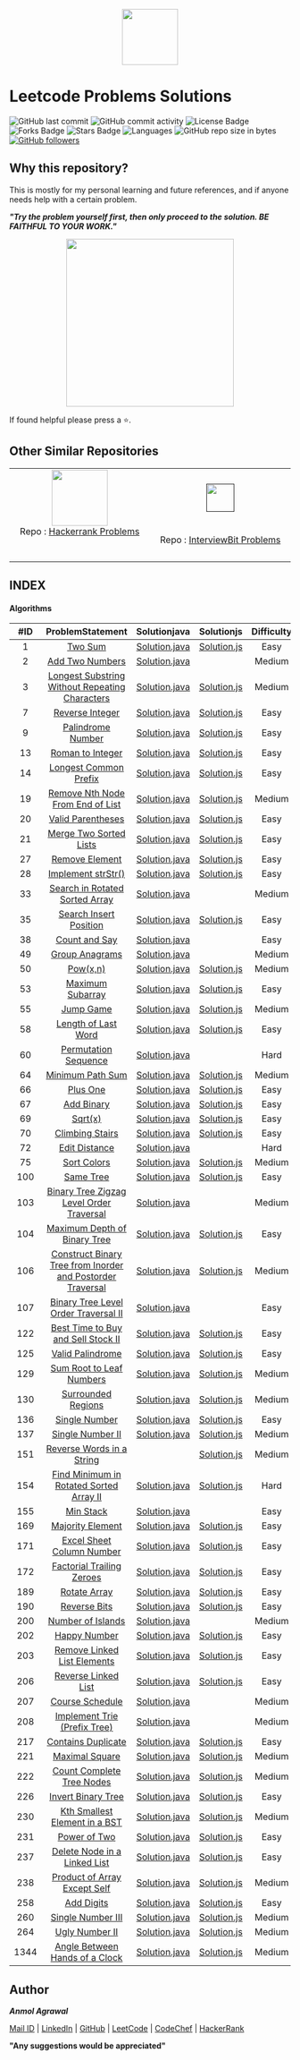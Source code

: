 <p align="center"><a href="https://leetcode.com/anmol_53/"><img src="https://upload.wikimedia.org/wikipedia/commons/thumb/0/0a/LeetCode_Logo_black_with_text.svg/1280px-LeetCode_Logo_black_with_text.svg.png" height="100px"></a></p>

# Leetcode Problems Solutions

![GitHub last commit](https://img.shields.io/github/last-commit/Anmol53/Leetcode-Problems) 
![GitHub commit activity](https://img.shields.io/github/commit-activity/y/Anmol53/Leetcode-Problems?color=ff9900)
![License Badge](https://img.shields.io/github/license/Anmol53/Leetcode-Problems)
![Forks Badge](https://img.shields.io/github/forks/Anmol53/Leetcode-Problems)
![Stars Badge](https://img.shields.io/github/stars/Anmol53/Leetcode-Problems)
![Languages](https://img.shields.io/badge/languages-java%2Cjavascript-yellow.svg)
![GitHub repo size in bytes](https://img.shields.io/github/repo-size/Anmol53/Leetcode-Problems)
[![GitHub followers](https://img.shields.io/github/followers/Anmol53?label=Follow&style=social)](https://github.com/Anmol53?tab=followers)

## Why this repository?

This is mostly for my personal learning and future references, and if anyone needs help with a certain problem.

***"Try the problem yourself first, then only proceed to the solution. BE FAITHFUL TO YOUR WORK."***

<p align="center">
  <img src="https://github.com/Anmol53/portfolio/blob/master/images/EvilNextDevilfish-small.gif" height="300px">
</p>


If found helpful please press a ⭐.

## Other Similar Repositories

<table>
  <tr align="center">
    <td>
      <a href="https://www.hackerrank.com/anmol_53"><img src="https://hrcdn.net/hackerrank/assets/styleguide/logo_wordmark-13074b67abceb42ce8fd38bdeaac6926.svg" height="100"></a>
      <br>
      Repo : 
      <a href="https://github.com/Anmol53/Hackerrank-Problem-Solving">Hackerrank Problems</a>
      <br>
      <span>&nbsp;&nbsp;&nbsp;&nbsp;&nbsp;&nbsp;&nbsp;&nbsp;&nbsp;&nbsp;&nbsp;&nbsp;&nbsp;&nbsp;&nbsp;&nbsp;&nbsp;&nbsp;&nbsp;&nbsp;&nbsp;&nbsp;&nbsp;&nbsp;&nbsp;&nbsp;</span>
      <span>&nbsp;&nbsp;&nbsp;&nbsp;&nbsp;&nbsp;&nbsp;&nbsp;&nbsp;&nbsp;&nbsp;&nbsp;&nbsp;&nbsp;&nbsp;&nbsp;&nbsp;&nbsp;&nbsp;&nbsp;&nbsp;&nbsp;&nbsp;&nbsp;&nbsp;&nbsp;</span>
      <span>&nbsp;&nbsp;&nbsp;&nbsp;&nbsp;&nbsp;&nbsp;&nbsp;&nbsp;&nbsp;&nbsp;&nbsp;&nbsp;&nbsp;&nbsp;&nbsp;&nbsp;&nbsp;&nbsp;&nbsp;&nbsp;&nbsp;&nbsp;&nbsp;&nbsp;&nbsp;</span>
      <span>&nbsp;&nbsp;&nbsp;&nbsp;&nbsp;&nbsp;&nbsp;&nbsp;&nbsp;&nbsp;&nbsp;&nbsp;&nbsp;&nbsp;&nbsp;&nbsp;&nbsp;&nbsp;&nbsp;&nbsp;&nbsp;</span><br>
    </td>
    <td>
      <br>
      <a href=""><img src="https://assets.interviewbit.com/assets/ib_logo_svg-c7ed205b9475b598a9f652d7045054fa26b491fa95cf098569fa41ee0ac34259.svg.gz" height="50px"></a>
      <br>
      <span>&nbsp;&nbsp;&nbsp;&nbsp;&nbsp;&nbsp;&nbsp;&nbsp;&nbsp;&nbsp;&nbsp;&nbsp;&nbsp;&nbsp;&nbsp;&nbsp;&nbsp;&nbsp;&nbsp;&nbsp;&nbsp;&nbsp;&nbsp;&nbsp;&nbsp;&nbsp;</span>
      <span>&nbsp;&nbsp;&nbsp;&nbsp;&nbsp;&nbsp;&nbsp;&nbsp;&nbsp;&nbsp;&nbsp;&nbsp;&nbsp;&nbsp;&nbsp;&nbsp;&nbsp;&nbsp;&nbsp;&nbsp;&nbsp;&nbsp;&nbsp;&nbsp;&nbsp;&nbsp;</span>
      <span>&nbsp;&nbsp;&nbsp;&nbsp;&nbsp;&nbsp;&nbsp;&nbsp;&nbsp;&nbsp;&nbsp;&nbsp;&nbsp;&nbsp;&nbsp;&nbsp;&nbsp;&nbsp;&nbsp;&nbsp;&nbsp;&nbsp;&nbsp;&nbsp;&nbsp;&nbsp;</span>
      <span>&nbsp;&nbsp;&nbsp;&nbsp;&nbsp;&nbsp;&nbsp;&nbsp;&nbsp;&nbsp;&nbsp;&nbsp;&nbsp;&nbsp;&nbsp;&nbsp;&nbsp;&nbsp;&nbsp;&nbsp;&nbsp;</span><br>
      Repo : 
      <a href="https://github.com/Anmol53/Interviewbit-Practice">InterviewBit Problems</a>
      <br>
      <br>
    </td>
  </tr>
</table>

## INDEX
#### Algorithms
|#ID|ProblemStatement|Solutionjava|Solutionjs|Difficulty|
|:---:|:---------------:|:-----------:|:---------:|:--------:|
|1|[Two Sum](https://leetcode.com/problems/two-sum)|[Solution.java](https://github.com/Anmol53/Leetcode-Problems/blob/master/Solutions%20in%20Java/TwoSum.java)|[Solution.js](https://github.com/Anmol53/Leetcode-Problems/blob/master/Solutions%20in%20Javascript/TwoSum.js)|Easy|
|2|[Add Two Numbers](https://leetcode.com/problems/add-two-numbers)|[Solution.java](https://github.com/Anmol53/Leetcode-Problems/blob/master/Solutions%20in%20Java/AddTwoNumbers.java)|[]()|Medium|
|3|[Longest Substring Without Repeating Characters](https://leetcode.com/problems/longest-substring-without-repeating-characters)|[Solution.java](https://github.com/Anmol53/Leetcode-Problems/blob/master/Solutions%20in%20Java/LongestSubstringWithoutRepeatingCharacters.java)|[Solution.js](https://github.com/Anmol53/Leetcode-Problems/blob/master/Solutions%20in%20Javascript/LongestSubstringWithoutRepeatingCharacters.js)|Medium|
|7|[Reverse Integer](https://leetcode.com/problems/reverse-integer)|[Solution.java](https://github.com/Anmol53/Leetcode-Problems/blob/master/Solutions%20in%20Java/ReverseInteger.java)|[Solution.js](https://github.com/Anmol53/Leetcode-Problems/blob/master/Solutions%20in%20Javascript/ReverseInteger.js)|Easy|
|9|[Palindrome Number](https://leetcode.com/problems/palindrome-number)|[Solution.java](https://github.com/Anmol53/Leetcode-Problems/blob/master/Solutions%20in%20Java/PalindromeNumber.java)|[Solution.js](https://github.com/Anmol53/Leetcode-Problems/blob/master/Solutions%20in%20Javascript/PalindromeNumber.js)|Easy|
|13|[Roman to Integer](https://leetcode.com/problems/roman-to-integer)|[Solution.java](https://github.com/Anmol53/Leetcode-Problems/blob/master/Solutions%20in%20Java/RomanToInteger.java)|[Solution.js](https://github.com/Anmol53/Leetcode-Problems/blob/master/Solutions%20in%20Javascript/RomanToInteger.js)|Easy|
|14|[Longest Common Prefix](https://leetcode.com/problems/longest-common-prefix)|[Solution.java](https://github.com/Anmol53/Leetcode-Problems/blob/master/Solutions%20in%20Java/LongestCommonPrefix.java)|[Solution.js](https://github.com/Anmol53/Leetcode-Problems/blob/master/Solutions%20in%20Javascript/LongestCommonPrefix.js)|Easy|
|19|[Remove Nth Node From End of List](https://leetcode.com/problems/remove-nth-node-from-end-of-list)|[Solution.java](https://github.com/Anmol53/Leetcode-Problems/blob/master/Solutions%20in%20Java/RemoveNthNodeFromEndOfList.java)|[Solution.js](https://github.com/Anmol53/Leetcode-Problems/blob/master/Solutions%20in%20Javascript/RemoveNthNodeFromEndOfList.js)|Medium|
|20|[Valid Parentheses](https://leetcode.com/problems/valid-parentheses)|[Solution.java](https://github.com/Anmol53/Leetcode-Problems/blob/master/Solutions%20in%20Java/ValidParentheses.java)|[Solution.js](https://github.com/Anmol53/Leetcode-Problems/blob/master/Solutions%20in%20Javascript/ValidParentheses.js)|Easy|
|21|[Merge Two Sorted Lists](https://leetcode.com/problems/merge-two-sorted-lists)|[Solution.java](https://github.com/Anmol53/Leetcode-Problems/blob/master/Solutions%20in%20Java/MergeTwoSortedLists.java)|[Solution.js](https://github.com/Anmol53/Leetcode-Problems/blob/master/Solutions%20in%20Javascript/MergeTwoSortedLists.js)|Easy|
|27|[Remove Element](https://leetcode.com/problems/remove-element)|[Solution.java](https://github.com/Anmol53/Leetcode-Problems/blob/master/Solutions%20in%20Java/RemoveElement.java)|[Solution.js](https://github.com/Anmol53/Leetcode-Problems/blob/master/Solutions%20in%20Javascript/RemoveElement.js)|Easy|
|28|[Implement strStr()](https://leetcode.com/problems/implement-strstr)|[Solution.java](https://github.com/Anmol53/Leetcode-Problems/blob/master/Solutions%20in%20Java/Implement_strStr().java)|[Solution.js](https://github.com/Anmol53/Leetcode-Problems/blob/master/Solutions%20in%20Javascript/Implement_strStr().js)|Easy|
|33|[Search in Rotated Sorted Array](https://leetcode.com/problems/search-in-rotated-sorted-array)|[Solution.java](https://github.com/Anmol53/Leetcode-Problems/blob/master/Solutions%20in%20Java/SearchInRotatedSortedArray.java)|[]()|Medium|
|35|[Search Insert Position](https://leetcode.com/problems/search-insert-position)|[Solution.java](https://github.com/Anmol53/Leetcode-Problems/blob/master/Solutions%20in%20Java/SearchInsertPosition.java)|[Solution.js](https://github.com/Anmol53/Leetcode-Problems/blob/master/Solutions%20in%20Javascript/SearchInsertPosition.js)|Easy|
|38|[Count and Say](https://leetcode.com/problems/count-and-say)|[Solution.java](https://github.com/Anmol53/Leetcode-Problems/blob/master/Solutions%20in%20Java/CountAndSay.java)|[]()|Easy|
|49|[Group Anagrams](https://leetcode.com/problems/group-anagrams)|[Solution.java](https://github.com/Anmol53/Leetcode-Problems/blob/master/Solutions%20in%20Java/GroupAnagrams.java)|[]()|Medium|
|50|[Pow(x,n)](https://leetcode.com/problems/powx-n)|[Solution.java](https://github.com/Anmol53/Leetcode-Problems/blob/master/Solutions%20in%20Java/Pow(x%2C%20n).java)|[Solution.js](https://github.com/Anmol53/Leetcode-Problems/blob/master/Solutions%20in%20Javascript/Pow(x%2C%20n).js)|Medium|
|53|[Maximum Subarray](https://leetcode.com/problems/maximum-subarray)|[Solution.java](https://github.com/Anmol53/Leetcode-Problems/blob/master/Solutions%20in%20Java/MaximumSubarray.java)|[Solution.js](https://github.com/Anmol53/Leetcode-Problems/blob/master/Solutions%20in%20Javascript/MaximumSubarray.js)|Easy|
|55|[Jump Game](https://leetcode.com/problems/jump-game)|[Solution.java](https://github.com/Anmol53/Leetcode-Problems/blob/master/Solutions%20in%20Java/JumpGame.java)|[Solution.js](https://github.com/Anmol53/Leetcode-Problems/blob/master/Solutions%20in%20Javascript/JumpGame.js)|Medium|
|58|[Length of Last Word](https://leetcode.com/problems/length-of-last-word)|[Solution.java](https://github.com/Anmol53/Leetcode-Problems/blob/master/Solutions%20in%20Java/LengthOfLastWord.java)|[Solution.js](https://github.com/Anmol53/Leetcode-Problems/blob/master/Solutions%20in%20Javascript/LengthOfLastWord.js)|Easy|
|60|[Permutation Sequence](https://leetcode.com/problems/permutation-sequence)|[Solution.java](https://github.com/Anmol53/Leetcode-Problems/blob/master/Solutions%20in%20Java/PermutationSequence.java)|[]()|Hard|
|64|[Minimum Path Sum](https://leetcode.com/problems/minimum-path-sum)|[Solution.java](https://github.com/Anmol53/Leetcode-Problems/blob/master/Solutions%20in%20Java/MinimumPathSum.java)|[Solution.js](https://github.com/Anmol53/Leetcode-Problems/blob/master/Solutions%20in%20Javascript/MinimumPathSum.js)|Medium|
|66|[Plus One](https://leetcode.com/problems/plus-one)|[Solution.java](https://github.com/Anmol53/Leetcode-Problems/blob/master/Solutions%20in%20Java/PlusOne.java)|[Solution.js](https://github.com/Anmol53/Leetcode-Problems/blob/master/Solutions%20in%20Javascript/PlusOne.js)|Easy|
|67|[Add Binary](https://leetcode.com/problems/add-binary)|[Solution.java](https://github.com/Anmol53/Leetcode-Problems/blob/master/Solutions%20in%20Java/AddBinary.java)|[Solution.js](https://github.com/Anmol53/Leetcode-Problems/blob/master/Solutions%20in%20Javascript/AddBinary.js)|Easy|
|69|[Sqrt(x)](https://leetcode.com/problems/sqrtx)|[Solution.java](https://github.com/Anmol53/Leetcode-Problems/blob/master/Solutions%20in%20Java/Sqrt(x).java)|[Solution.js](https://github.com/Anmol53/Leetcode-Problems/blob/master/Solutions%20in%20Javascript/Sqrt(x).js)|Easy|
|70|[Climbing Stairs](https://leetcode.com/problems/climbing-stairs)|[Solution.java](https://github.com/Anmol53/Leetcode-Problems/blob/master/Solutions%20in%20Java/ClimbingStairs.java)|[Solution.js](https://github.com/Anmol53/Leetcode-Problems/blob/master/Solutions%20in%20Javascript/ClimbingStairs.js)|Easy|
|72|[Edit Distance](https://leetcode.com/problems/edit-distance)|[Solution.java](https://github.com/Anmol53/Leetcode-Problems/blob/master/Solutions%20in%20Java/EditDistance.java)|[]()|Hard|
|75|[Sort Colors](https://leetcode.com/problems/sort-colors)|[Solution.java](https://github.com/Anmol53/Leetcode-Problems/blob/master/Solutions%20in%20Java/SortColors.java)|[Solution.js](https://github.com/Anmol53/Leetcode-Problems/blob/master/Solutions%20in%20Javascript/SortColors.js)|Medium|
|100|[Same Tree](https://leetcode.com/problems/same-tree)|[Solution.java](https://github.com/Anmol53/Leetcode-Problems/blob/master/Solutions%20in%20Java/SameTree.java)|[Solution.js](https://github.com/Anmol53/Leetcode-Problems/blob/master/Solutions%20in%20Javascript/SameTree.js)|Easy|
|103|[Binary Tree Zigzag Level Order Traversal](https://leetcode.com/problems/binary-tree-zigzag-level-order-traversal)|[Solution.java](https://github.com/Anmol53/Leetcode-Problems/blob/master/Solutions%20in%20Java/BinaryTreeZigzagLevelOrderTraversal.java)|[]()|Medium|
|104|[Maximum Depth of Binary Tree](https://leetcode.com/problems/maximum-depth-of-binary-tree)|[Solution.java](https://github.com/Anmol53/Leetcode-Problems/blob/master/Solutions%20in%20Java/MaximumDepthOfBinaryTree.java)|[Solution.js](https://github.com/Anmol53/Leetcode-Problems/blob/master/Solutions%20in%20Javascript/MaximumDepthOfBinaryTree.js)|Easy|
|106|[Construct Binary Tree from Inorder and Postorder Traversal](https://leetcode.com/problems/construct-binary-tree-from-inorder-and-postorder-traversal)|[Solution.java](https://github.com/Anmol53/Leetcode-Problems/blob/master/Solutions%20in%20Java/ConstructBinaryTreeFromInorderAndPostorderTraversal.java)|[Solution.js](https://github.com/Anmol53/Leetcode-Problems/blob/master/Solutions%20in%20Javascript/ConstructBinaryTreeFromInorderAndPostorderTraversal.js)|Medium|
|107|[Binary Tree Level Order Traversal II](https://leetcode.com/problems/binary-tree-level-order-traversal-ii)|[Solution.java](https://github.com/Anmol53/Leetcode-Problems/blob/master/Solutions%20in%20Java/BinaryTreeLevelOrderTraversal-II.java)|[]()|Easy|
|122|[Best Time to Buy and Sell Stock II](https://leetcode.com/problems/best-time-to-buy-and-sell-stock-ii)|[Solution.java](https://github.com/Anmol53/Leetcode-Problems/blob/master/Solutions%20in%20Java/BestTimeToBuyAndSellStock-II.java)|[Solution.js](https://github.com/Anmol53/Leetcode-Problems/blob/master/Solutions%20in%20Javascript/BestTimeToBuyAndSellStock-II.js)|Easy|
|125|[Valid Palindrome](https://leetcode.com/problems/valid-palindrome)|[Solution.java](https://github.com/Anmol53/Leetcode-Problems/blob/master/Solutions%20in%20Java/ValidPalindrome.java)|[Solution.js](https://github.com/Anmol53/Leetcode-Problems/blob/master/Solutions%20in%20Javascript/ValidPalindrome.js)|Easy|
|129|[Sum Root to Leaf Numbers](https://leetcode.com/problems/sum-root-to-leaf-numbers)|[Solution.java](https://github.com/Anmol53/Leetcode-Problems/blob/master/Solutions%20in%20Java/SumRootToLeafNumbers.java)|[Solution.js](https://github.com/Anmol53/Leetcode-Problems/blob/master/Solutions%20in%20Javascript/SumRootToLeafNumbers.js)|Medium|
|130|[Surrounded Regions](https://leetcode.com/problems/surrounded-regions)|[Solution.java](https://github.com/Anmol53/Leetcode-Problems/blob/master/Solutions%20in%20Java/SurroundedRegions.java)|[Solution.js](https://github.com/Anmol53/Leetcode-Problems/blob/master/Solutions%20in%20Javascript/SurroundedRegions.js)|Medium|
|136|[Single Number](https://leetcode.com/problems/single-number)|[Solution.java](https://github.com/Anmol53/Leetcode-Problems/blob/master/Solutions%20in%20Java/SingleNumber.java)|[Solution.js](https://github.com/Anmol53/Leetcode-Problems/blob/master/Solutions%20in%20Javascript/SingleNumber.js)|Easy|
|137|[Single Number II](https://leetcode.com/problems/single-number-ii)|[Solution.java](https://github.com/Anmol53/Leetcode-Problems/blob/master/Solutions%20in%20Java/SingleNumber-II.java)|[Solution.js](https://github.com/Anmol53/Leetcode-Problems/blob/master/Solutions%20in%20Javascript/SingleNumber-II.js)|Medium|
|151|[Reverse Words in a String](https://leetcode.com/problems/reverse-words-in-a-string)|[]()|[Solution.js](https://github.com/Anmol53/Leetcode-Problems/blob/master/Solutions%20in%20Javascript/ReverseWordsInAString.js)|Medium|
|154|[Find Minimum in Rotated Sorted Array II](https://leetcode.com/problems/find-minimum-in-rotated-sorted-array-ii)|[Solution.java](https://github.com/Anmol53/Leetcode-Problems/blob/master/Solutions%20in%20Java/FindMinimumInRotatedSortedArray-II.java)|[Solution.js](https://github.com/Anmol53/Leetcode-Problems/blob/master/Solutions%20in%20Javascript/FindMinimumInRotatedSortedArray-II.js)|Hard|
|155|[Min Stack](https://leetcode.com/problems/min-stack)|[Solution.java](https://github.com/Anmol53/Leetcode-Problems/blob/master/Solutions%20in%20Java/MinStack.java)|[]()|Easy|
|169|[Majority Element](https://leetcode.com/problems/majority-element)|[Solution.java](https://github.com/Anmol53/Leetcode-Problems/blob/master/Solutions%20in%20Java/MajorityElement.java)|[Solution.js](https://github.com/Anmol53/Leetcode-Problems/blob/master/Solutions%20in%20Javascript/MajorityElement.js)|Easy|
|171|[Excel Sheet Column Number](https://leetcode.com/problems/excel-sheet-column-number)|[Solution.java](https://github.com/Anmol53/Leetcode-Problems/blob/master/Solutions%20in%20Java/ExcelSheetColumnNumber.java)|[Solution.js](https://github.com/Anmol53/Leetcode-Problems/blob/master/Solutions%20in%20Javascript/ExcelSheetColumnNumber.js)|Easy|
|172|[Factorial Trailing Zeroes](https://leetcode.com/problems/factorial-trailing-zeroes)|[Solution.java](https://github.com/Anmol53/Leetcode-Problems/blob/master/Solutions%20in%20Java/FactorialTrailingZeroes.java)|[Solution.js](https://github.com/Anmol53/Leetcode-Problems/blob/master/Solutions%20in%20Javascript/FactorialTrailingZeroes.js)|Easy|
|189|[Rotate Array](https://leetcode.com/problems/rotate-array)|[Solution.java](https://github.com/Anmol53/Leetcode-Problems/blob/master/Solutions%20in%20Java/RotateArray.java)|[Solution.js](https://github.com/Anmol53/Leetcode-Problems/blob/master/Solutions%20in%20Javascript/RotateArray.js)|Easy|
|190|[Reverse Bits](https://leetcode.com/problems/reverse-bits)|[Solution.java](https://github.com/Anmol53/Leetcode-Problems/blob/master/Solutions%20in%20Java/ReverseBits.java)|[Solution.js](https://github.com/Anmol53/Leetcode-Problems/blob/master/Solutions%20in%20Javascript/ReverseBits.js)|Easy|
|200|[Number of Islands](https://leetcode.com/problems/number-of-islands)|[Solution.java](https://github.com/Anmol53/Leetcode-Problems/blob/master/Solutions%20in%20Java/NumberOfIslands.java)|[]()|Medium|
|202|[Happy Number](https://leetcode.com/problems/happy-number)|[Solution.java](https://github.com/Anmol53/Leetcode-Problems/blob/master/Solutions%20in%20Java/HappyNumber.java)|[Solution.js](https://github.com/Anmol53/Leetcode-Problems/blob/master/Solutions%20in%20Javascript/HappyNumber.js)|Easy|
|203|[Remove Linked List Elements](https://leetcode.com/problems/remove-linked-list-elements)|[Solution.java](https://github.com/Anmol53/Leetcode-Problems/blob/master/Solutions%20in%20Java/RemoveLinkedListElements.java)|[Solution.js](https://github.com/Anmol53/Leetcode-Problems/blob/master/Solutions%20in%20Javascript/RemoveLinkedListElements.js)|Easy|
|206|[Reverse Linked List](https://leetcode.com/problems/reverse-linked-list)|[Solution.java](https://github.com/Anmol53/Leetcode-Problems/blob/master/Solutions%20in%20Java/ReverseLinkedList.java)|[Solution.js](https://github.com/Anmol53/Leetcode-Problems/blob/master/Solutions%20in%20Javascript/ReverseLinkedList.js)|Easy|
|207|[Course Schedule](https://leetcode.com/problems/course-schedule)|[Solution.java](https://github.com/Anmol53/Leetcode-Problems/blob/master/Solutions%20in%20Java/CourseSchedule.java)|[]()|Medium|
|208|[Implement Trie (Prefix Tree)](https://leetcode.com/problems/implement-trie-prefix-tree)|[Solution.java](https://github.com/Anmol53/Leetcode-Problems/blob/master/Solutions%20in%20Java/ImplementTrie(PrefixTree).java)|[]()|Medium|
|217|[Contains Duplicate](https://leetcode.com/problems/contains-duplicate)|[Solution.java](https://github.com/Anmol53/Leetcode-Problems/blob/master/Solutions%20in%20Java/ContainsDuplicate.java)|[Solution.js](https://github.com/Anmol53/Leetcode-Problems/blob/master/Solutions%20in%20Javascript/ContainsDuplicate.js)|Easy|
|221|[Maximal Square](https://leetcode.com/problems/maximal-square)|[Solution.java](https://github.com/Anmol53/Leetcode-Problems/blob/master/Solutions%20in%20Java/MaximalSquare.java)|[Solution.js](https://github.com/Anmol53/Leetcode-Problems/blob/master/Solutions%20in%20Javascript/MaximalSquare.js)|Medium|
|222|[Count Complete Tree Nodes](https://leetcode.com/problems/count-complete-tree-nodes)|[Solution.java](https://github.com/Anmol53/Leetcode-Problems/blob/master/Solutions%20in%20Java/CountCompleteTreeNodes.java)|[Solution.js](https://github.com/Anmol53/Leetcode-Problems/blob/master/Solutions%20in%20Javascript/CountCompleteTreeNodes.js)|Medium|
|226|[Invert Binary Tree](https://leetcode.com/problems/invert-binary-tree)|[Solution.java](https://github.com/Anmol53/Leetcode-Problems/blob/master/Solutions%20in%20Java/InvertBinaryTree.java)|[Solution.js](https://github.com/Anmol53/Leetcode-Problems/blob/master/Solutions%20in%20Javascript/InvertBinaryTree.js)|Easy|
|230|[Kth Smallest Element in a BST](https://leetcode.com/problems/kth-smallest-element-in-a-bst)|[Solution.java](https://github.com/Anmol53/Leetcode-Problems/blob/master/Solutions%20in%20Java/KthSmallestElementInA_BST.java)|[Solution.js](https://github.com/Anmol53/Leetcode-Problems/blob/master/Solutions%20in%20Javascript/KthSmallestElementInA_BST.js)|Medium|
|231|[Power of Two](https://leetcode.com/problems/power-of-two)|[Solution.java](https://github.com/Anmol53/Leetcode-Problems/blob/master/Solutions%20in%20Java/PowerOfTwo.java)|[Solution.js](https://github.com/Anmol53/Leetcode-Problems/blob/master/Solutions%20in%20Javascript/PowerOfTwo.js)|Easy|
|237|[Delete Node in a Linked List](https://leetcode.com/problems/delete-node-in-a-linked-list)|[Solution.java](https://github.com/Anmol53/Leetcode-Problems/blob/master/Solutions%20in%20Java/DeleteNodeInALinkedList.java)|[Solution.js](https://github.com/Anmol53/Leetcode-Problems/blob/master/Solutions%20in%20Javascript/DeleteNodeInALinkedList.js)|Easy|
|238|[Product of Array Except Self](https://leetcode.com/problems/product-of-array-except-self)|[Solution.java](https://github.com/Anmol53/Leetcode-Problems/blob/master/Solutions%20in%20Java/ProductOfArrayExceptSelf.java)|[Solution.js](https://github.com/Anmol53/Leetcode-Problems/blob/master/Solutions%20in%20Javascript/ProductOfArrayExceptSelf.js)|Medium|
|258|[Add Digits](https://leetcode.com/problems/add-digits)|[Solution.java](https://github.com/Anmol53/Leetcode-Problems/blob/master/Solutions%20in%20Java/AddDigits.java)|[Solution.js](https://github.com/Anmol53/Leetcode-Problems/blob/master/Solutions%20in%20Javascript/AddDigits.js)|Easy|
|260|[Single Number III](https://leetcode.com/problems/single-number-iii)|[Solution.java](https://github.com/Anmol53/Leetcode-Problems/blob/master/Solutions%20in%20Java/SingleNumber-III.java)|[Solution.js](https://github.com/Anmol53/Leetcode-Problems/blob/master/Solutions%20in%20Javascript/SingleNumber-III.js)|Medium|
|264|[Ugly Number II](https://leetcode.com/problems/ugly-number-ii)|[Solution.java](https://github.com/Anmol53/Leetcode-Problems/blob/master/Solutions%20in%20Java/UglyNumber-II.java)|[Solution.js](https://github.com/Anmol53/Leetcode-Problems/blob/master/Solutions%20in%20Javascript/UglyNumber-II.js)|Medium|
|1344|[Angle Between Hands of a Clock](https://leetcode.com/problems/angle-between-hands-of-a-clock/)|[Solution.java](https://github.com/Anmol53/Leetcode-Problems/blob/master/Solutions%20in%20Java/Angle%20Between%20Hands%20of%20a%20Clock.java)|[Solution.js](https://github.com/Anmol53/Leetcode-Problems/blob/master/Solutions%20in%20Javascript/Angle%20Between%20Hands%20of%20a%20Clock.js)|Medium|
<!--

-->
## Author
***Anmol Agrawal***

[Mail ID](mailto:anmol.ag53@gmail.com?subject=[GitHub]) | [LinkedIn](https://www.linkedin.com/in/anmol-53/) | [GitHub](https://github.com/Anmol53/) | [LeetCode](https://leetcode.com/anmol_53/) | [CodeChef](https://www.codechef.com/users/uniquecoder_) | [HackerRank](https://www.hackerrank.com/anmol_53)

**"Any suggestions would be appreciated"**
